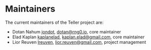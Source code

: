 # Maintainers

The current maintainers of the Teller project are:

* Dotan Nahum [jondot](https://github.com/jondot), <dotan@rng0.io>, core maintainer
* Elad Kaplan [kaplanelad](https://github.com/kaplanelad), <kaplan.elad@gmail.com>, core maintainer
* Lior Reuven [lreuven](https://github.com/lreuven), <lior.reuven@gmail.com>, project management
